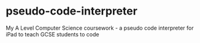 # pseudo-code-interpreter
My A Level Computer Science coursework - a pseudo code interpreter for iPad to teach GCSE students to code
